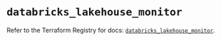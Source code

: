 # `databricks_lakehouse_monitor`

Refer to the Terraform Registry for docs: [`databricks_lakehouse_monitor`](https://registry.terraform.io/providers/databricks/databricks/1.65.0/docs/resources/lakehouse_monitor).
